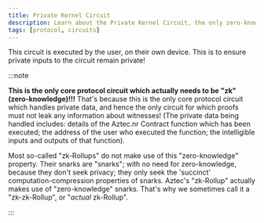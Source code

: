 ```yaml
---
title: Private Kernel Circuit
description: Learn about the Private Kernel Circuit, the only zero-knowledge circuit in Aztec that handles private data and ensures transaction privacy by executing on user devices.
tags: [protocol, circuits]
---
```


This circuit is executed by the user, on their own device. This is to ensure private inputs to the circuit remain private!

:::note

**This is the only core protocol circuit which actually needs to be "zk" (zero-knowledge)!!!** That's because this is the only core protocol circuit which handles private data, and hence the only circuit for which proofs must not leak any information about witnesses! (The private data being handled includes: details of the Aztec.nr Contract function which has been executed; the address of the user who executed the function; the intelligible inputs and outputs of that function).

Most so-called "zk-Rollups" do not make use of this "zero-knowledge" property. Their snarks are "snarks"; with no need for zero-knowledge, because they don't seek privacy; they only seek the 'succinct' computation-compression properties of snarks. Aztec's "zk-Rollup" actually makes use of "zero-knowledge" snarks. That's why we sometimes call it a "zk-zk-Rollup", or "_actual_ zk-Rollup".

:::
